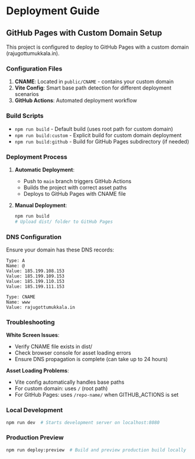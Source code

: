# Deployment Guide

## GitHub Pages with Custom Domain Setup

This project is configured to deploy to GitHub Pages with a custom domain (rajugottumukkala.in).

### Configuration Files

1. **CNAME**: Located in `public/CNAME` - contains your custom domain
2. **Vite Config**: Smart base path detection for different deployment scenarios
3. **GitHub Actions**: Automated deployment workflow

### Build Scripts

- `npm run build` - Default build (uses root path for custom domain)
- `npm run build:custom` - Explicit build for custom domain deployment
- `npm run build:github` - Build for GitHub Pages subdirectory (if needed)

### Deployment Process

1. **Automatic Deployment**:
   - Push to `main` branch triggers GitHub Actions
   - Builds the project with correct asset paths
   - Deploys to GitHub Pages with CNAME file

2. **Manual Deployment**:
   ```bash
   npm run build
   # Upload dist/ folder to GitHub Pages
   ```

### DNS Configuration

Ensure your domain has these DNS records:
```
Type: A
Name: @
Value: 185.199.108.153
Value: 185.199.109.153
Value: 185.199.110.153
Value: 185.199.111.153

Type: CNAME
Name: www
Value: rajugottumukkala.in
```

### Troubleshooting

**White Screen Issues**:
- Verify CNAME file exists in dist/
- Check browser console for asset loading errors
- Ensure DNS propagation is complete (can take up to 24 hours)

**Asset Loading Problems**:
- Vite config automatically handles base paths
- For custom domain: uses `/` (root path)
- For GitHub Pages: uses `/repo-name/` when GITHUB_ACTIONS is set

### Local Development

```bash
npm run dev  # Starts development server on localhost:8080
```

### Production Preview

```bash
npm run deploy:preview  # Build and preview production build locally
```